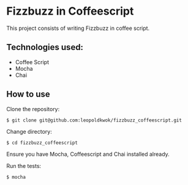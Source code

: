 Fizzbuzz in Coffeescript
========================

This project consists of writing Fizzbuzz in coffee script.

Technologies used:
------------------

* Coffee Script
* Mocha
* Chai

How to use
-----------

Clone the repository:

```shell
$ git clone git@github.com:leopoldkwok/fizzbuzz_coffeescript.git
```

Change directory:

```shell
$ cd fizzbuzz_coffeescript
```

Ensure you have Mocha, Coffeescript and Chai installed already.  

Run the tests:

```shell
$ mocha
```